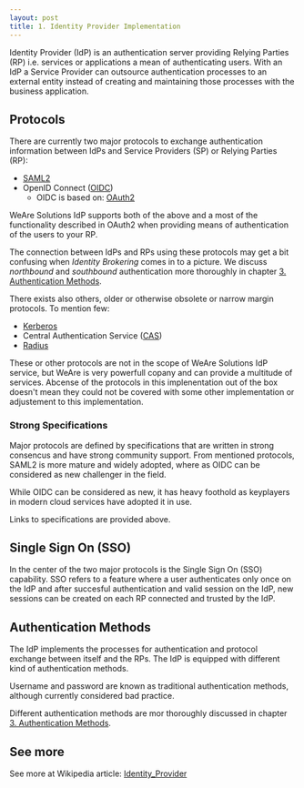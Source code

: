 ```yaml
---
layout: post
title: 1. Identity Provider Implementation
---
```

Identity Provider (IdP) is an authentication server providing Relying Parties (RP) i.e. services or applications a mean of authenticating users. With an IdP a Service Provider can outsource authentication processes to an external entity instead of creating and maintaining those processes with the business application.

## Protocols

There are currently two major protocols to exchange authentication information between IdPs and Service Providers (SP) or Relying Parties (RP):

* [SAML2](http://saml.xml.org/saml-specificationss)
* OpenID Connect ([OIDC](https://openid.net/specs/openid-connect-core-1_0.html))
    * OIDC is based on: [OAuth2](https://www.rfc-editor.org/rfc/rfc6749)

WeAre Solutions IdP supports both of the above and a most of the functionality described in OAuth2 when providing means of authentication of the users to your RP.

The connection between IdPs and RPs using these protocols may get a bit confusing when _Identity Brokering_ comes in to a picture. We discuss _northbound_ and _southbound_ authentication more thoroughly in chapter [3. Authentication Methods](../3-authenticationMethods).



There exists also others, older or otherwise obsolete or narrow margin protocols. To mention few:

* [Kerberos](https://en.wikipedia.org/wiki/Kerberos_(protocol))
* Central Authentication Service ([CAS](https://en.wikipedia.org/wiki/Central_Authentication_Service))
* [Radius](https://en.wikipedia.org/wiki/RADIUS)

These or other protocols are not in the scope of WeAre Solutions IdP service, but WeAre is very powerfull copany and can provide a multitude of services. Abcense of the protocols in this implenentation out of the box doesn't mean they could not be covered with some other implementation or adjustement to this implementation.

### Strong Specifications

Major protocols are defined by specifications that are written in strong consencus and have strong community support. From mentioned protocols, SAML2 is more mature and widely adopted, where as OIDC can be considered as new challenger in the field.

While OIDC can be considered as new, it has heavy foothold as keyplayers in modern cloud services have adopted it in use.

Links to specifications are provided above.

## Single Sign On (SSO)

In the center of the two major protocols is the Single Sign On (SSO) capability. SSO refers to a feature where a user authenticates only once on the IdP and after succesful authentication and valid session on the IdP, new sessions can be created on each RP connected and trusted by the IdP.

## Authentication Methods

The IdP implements the processes for authentication and protocol exchange between itself and the RPs. The IdP is equipped with different kind of authentication methods.

Username and password are known as traditional authentication methods, although currently considered bad practice.

Different authentication methods are mor thoroughly discussed in chapter [3. Authentication Methods](../3-authenticationMethods).

## See more

See more at Wikipedia article: [Identity_Provider](https://en.wikipedia.org/wiki/Identity_provider)